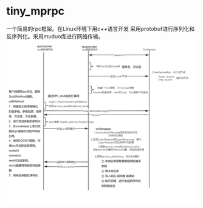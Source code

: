 # tiny_mprpc
一个简易的rpc框架。在Linux环境下用c++语言开发
采用protobuf进行序列化和反序列化。采用muduo库进行网络传输。
![image](https://github.com/Cloudzlong/tiny_mprpc/blob/master/rpc%E6%A1%86%E6%9E%B6%E6%B5%81%E7%A8%8B.PNG)
